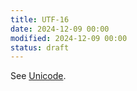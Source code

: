 ```yaml
---
title: UTF-16
date: 2024-12-09 00:00
modified: 2024-12-09 00:00
status: draft
---
```


See [Unicode](unicode.md).